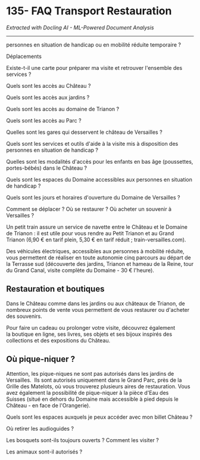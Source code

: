 # 135- FAQ Transport Restauration

*Extracted with Docling AI - ML-Powered Document Analysis*

---

personnes en situation de handicap ou en mobilité réduite temporaire ?

Déplacements

Existe-t-il une carte pour préparer ma visite et retrouver l'ensemble des services ?

Quels sont les accès au Château ?

Quels sont les accès aux jardins ?

Quels sont les accès au domaine de Trianon ?

Quels sont les accès au Parc ?

Quelles sont les gares qui desservent le château de Versailles ?

Quels sont les services et outils d'aide à la visite mis à disposition des personnes en situation de handicap ?

Quelles sont les modalités d'accès pour les enfants en bas âge (poussettes, portes-bébés) dans le Château ?

Quels sont les espaces du Domaine accessibles aux personnes en situation de handicap ?

Quels sont les jours et horaires d'ouverture du Domaine de Versailles ?

Comment se déplacer ? Où se restaurer ? Où acheter un souvenir à Versailles ?

Un petit train assure un service de navette entre le Château et le Domaine de Trianon : il est utile pour vous rendre au Petit Trianon et au Grand Trianon (6,90 € en tarif plein, 5,30 € en tarif réduit ; train-versailles.com).

Des véhicules électriques, accessibles aux personnes à mobilité réduite, vous permettent de réaliser en toute autonomie cinq parcours au départ de la Terrasse sud (découverte des jardins, Trianon et hameau de la Reine, tour du Grand Canal, visite complète du Domaine - 30 € l'heure).

## Restauration et boutiques

Dans le Château comme dans les jardins ou aux châteaux de Trianon, de nombreux points de vente vous permettent de vous restaurer ou d'acheter des souvenirs.

Pour faire un cadeau ou prolonger votre visite, découvrez également la boutique en ligne, ses livres, ses objets et ses bijoux inspirés des collections et des expositions du Château.

## Où pique-niquer ?

Attention, les pique-niques ne sont pas autorisés dans les jardins de Versailles.  Ils sont autorisés uniquement dans le Grand Parc, près de la Grille des Matelots, où vous trouverez plusieurs aires de restauration. Vous avez également la possibilité de pique-niquer à la pièce d'Eau des Suisses (situé en dehors du Domaine mais accessible à pied depuis le Château - en face de l'Orangerie).

Quels sont les espaces auxquels je peux accéder avec mon billet Château ?

Où retirer les audioguides ?

Les bosquets sont-ils toujours ouverts ? Comment les visiter ?

Les animaux sont-il autorisés ?